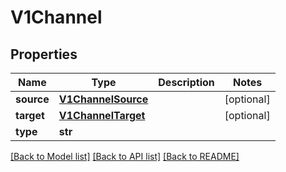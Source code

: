 # V1Channel

## Properties
Name | Type | Description | Notes
------------ | ------------- | ------------- | -------------
**source** | [**V1ChannelSource**](V1ChannelSource.md) |  | [optional]
**target** | [**V1ChannelTarget**](V1ChannelTarget.md) |  | [optional]
**type** | **str** |  |

[[Back to Model list]](../README.md#documentation-for-models) [[Back to API list]](../README.md#documentation-for-api-endpoints) [[Back to README]](../README.md)



